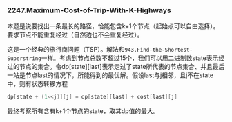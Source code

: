 ### 2247.Maximum-Cost-of-Trip-With-K-Highways

本题是说要找出一条最长的路径，恰能包含k+1个节点（起始点可以自由选择）。要求节点不能重复经过（自然边也不会重复经过）。

这是一个经典的旅行商问题（TSP）。解法和```943.Find-the-Shortest-Superstring```一样。考虑到节点总数不超过15个，我们可以用二进制数state表示经过的节点的集合。令dp[state][last]表示走过了state所代表的节点集合、并且最后一站是节点last的情况下，所能得到的最优解。假设last与j相邻，且j不在state中，则有状态转移方程
```cpp
dp[state + (1<<j)][j] = dp[state][last] + cost[last][j]
```
最终考察所有含有k+1个节点的state，取其dp值的最大。
